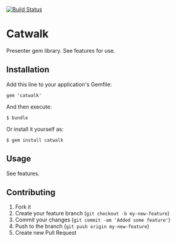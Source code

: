 [![Build Status](https://secure.travis-ci.org/JonRowe/Catwalk.png)](http://travis-ci.org/JonRowe/Catwalk)
# Catwalk

Presenter gem library. See features for use.

## Installation

Add this line to your application's Gemfile:

    gem 'catwalk'

And then execute:

    $ bundle

Or install it yourself as:

    $ gem install catwalk

## Usage

See features.

## Contributing

1. Fork it
2. Create your feature branch (`git checkout -b my-new-feature`)
3. Commit your changes (`git commit -am 'Added some feature'`)
4. Push to the branch (`git push origin my-new-feature`)
5. Create new Pull Request
